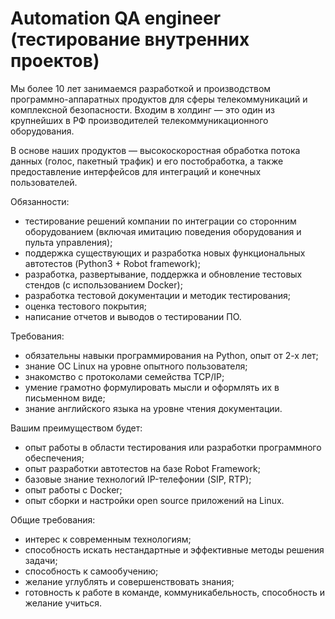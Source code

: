 Automation QA engineer (тестирование внутренних проектов)
=========================================================

Мы более 10 лет занимаемся разработкой и производством программно-аппаратных продуктов для сферы телекоммуникаций и
комплексной безопасности. Входим в холдинг — это один из крупнейших в РФ производителей телекоммуникационного оборудования.

В основе наших продуктов — высокоскоростная обработка потока данных (голос, пакетный трафик) и его постобработка, а также
предоставление интерфейсов для интеграций и конечных пользователей.

Обязанности:
  - тестирование решений компании по интеграции со сторонним оборудованием (включая имитацию поведения оборудования и пульта управления);
  - поддержка существующих и разработка новых функциональных автотестов (Python3 + Robot framework);
  - разработка, развертывание, поддержка и обновление тестовых стендов (с использованием Docker);
  - разработка тестовой документации и методик тестирования;
  - оценка тестового покрытия;
  - написание отчетов и выводов о тестировании ПО.

Требования:
  - обязательны навыки программирования на Python, опыт от 2-х лет;
  - знание ОС Linux на уровне опытного пользователя;
  - знакомство с протоколами семейства TCP/IP;
  - умение грамотно формулировать мысли и оформлять их в письменном виде;
  - знание английского языка на уровне чтения документации.

Вашим преимуществом будет:
  - опыт работы в области тестирования или разработки программного обеспечения;
  - опыт разработки автотестов на базе Robot Framework;
  - базовые знание технологий IP-телефонии (SIP, RTP);
  - опыт работы с Docker;
  - опыт сборки и настройки open source приложений на Linux.

Общие требования:
  - интерес к современным технологиям;
  - способность искать нестандартные и эффективные методы решения задачи;
  - способность к самообучению;
  - желание углублять и совершенствовать знания;
  - готовность к работе в команде, коммуникабельность, способность и желание учиться.
